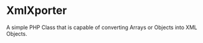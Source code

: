 XmlXporter
=====================================================

A simple PHP Class that is capable of converting Arrays or Objects into XML Objects.